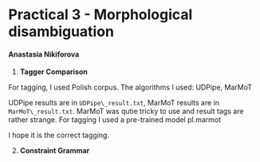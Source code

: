 # Practical 3 - Morphological disambiguation
#### Anastasia Nikiforova

1. **Tagger Comparison**

For tagging, I used Polish corpus. The algorithms I used: UDPipe, MarMoT

UDPipe results are in ```UDPipe\_result.txt```, MarMoT results are in ```MarMoT\_result.txt```.
MarMoT was qutie tricky to use and result tags are rather strange. For tagging I used a pre-trained model pl.marmot

I hope it is the correct tagging.

2. **Constraint Grammar**



